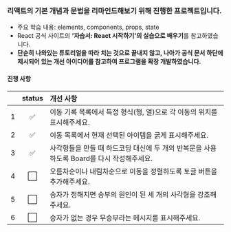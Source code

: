 ### 리액트의 기본 개념과 문법을 리마인드해보기 위해 진행한 프로젝트입니다.

- 주요 학습 내용: elements, components, props, state
- React 공식 사이트의 **'자습서: React 시작하기'의 실습으로 배우기**를 참고하였습니다.
- **단순히 나와있는 튜토리얼을 따라 치는 것으로 끝내지 않고, 나아가 공식 문서 하단에 제시되어 있는 개선 아이디어를 참고하여 프로그램을 확장 개발하였습니다.**

#### 진행 사항

|     | status | 개선 사항                                                                                 |
| :-- | :-------: | :---------------------------------------------------------------------------------------- |
| 1   |    ✅     | 이동 기록 목록에서 특정 형식(행, 열)으로 각 이동의 위치를 표시해주세요.                   |
| 2   |    ✅     | 이동 목록에서 현재 선택된 아이템을 굵게 표시해주세요.                                     |
| 3   |    ✅     | 사각형들을 만들 때 하드코딩 대신에 두 개의 반복문을 사용하도록 Board를 다시 작성해주세요. |
| 4   |    ⬜     | 오름차순이나 내림차순으로 이동을 정렬하도록 토글 버튼을 추가해주세요.                     |
| 5   |    ⬜     | 승자가 정해지면 승부의 원인이 된 세 개의 사각형을 강조해주세요.                           |
| 6   |    ⬜     | 승자가 없는 경우 무승부라는 메시지를 표시해주세요.                                        |
